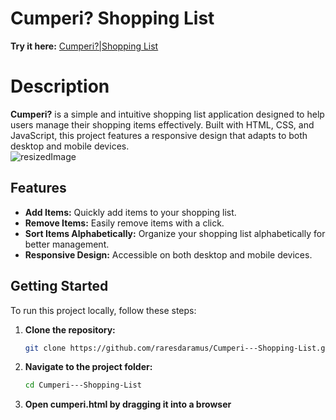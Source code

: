 # Cumperi? Shopping List
**Try it here:** <a href="https://raresdaramus.github.io/Web-Shopping-List/">Cumperi?|Shopping List<a> <br/>
# Description
**Cumperi?** is a simple and intuitive shopping list application designed to help users manage their shopping items effectively. Built with HTML, CSS, and JavaScript, this project features a responsive design that adapts to both desktop and mobile devices.
<br/>
![resizedImage](https://github.com/user-attachments/assets/9e6687b7-8de8-4509-8bfa-f8fdba5a63ad)

## Features

- **Add Items:** Quickly add items to your shopping list.
- **Remove Items:** Easily remove items with a click.
- **Sort Items Alphabetically:** Organize your shopping list alphabetically for better management.
- **Responsive Design:** Accessible on both desktop and mobile devices.

## Getting Started

To run this project locally, follow these steps:

1. **Clone the repository:**

   ```bash
   git clone https://github.com/raresdaramus/Cumperi---Shopping-List.git

2. **Navigate to the project folder:**

   ```bash
   cd Cumperi---Shopping-List

3. **Open cumperi.html by dragging it into a browser**
